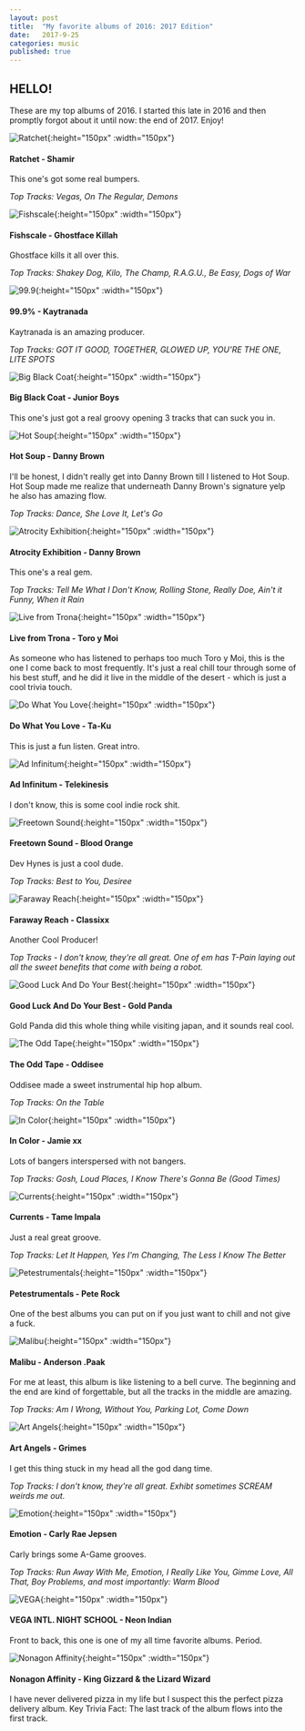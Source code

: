 ```yaml
---
layout: post
title:  "My favorite albums of 2016: 2017 Edition"
date:   2017-9-25
categories: music
published: true
---
```


## HELLO!

These are my top albums of 2016. I started this late in 2016 and then promptly forgot about it until now: the end of 2017. Enjoy!

![Ratchet](https://www.tinymixtapes.com/sites/default/files/1505/shamir-ratchet.jpg){:height="150px" :width="150px"}

#### Ratchet - Shamir
This one's got some real bumpers. 

*Top Tracks: Vegas, On The Regular, Demons*

![Fishscale](https://upload.wikimedia.org/wikipedia/en/4/44/Fishscale-Ghostface.jpg){:height="150px" :width="150px"}

#### Fishscale - Ghostface Killah
Ghostface kills it all over this. 

*Top Tracks: Shakey Dog, Kilo, The Champ, R.A.G.U., Be Easy, Dogs of War*

![99.9](https://upload.wikimedia.org/wikipedia/en/8/89/Kaytranada%2C_%2799.9%25%27%2C_Artwork_-_Mar._18%2C_2016.png){:height="150px" :width="150px"}

#### 99.9% - Kaytranada
Kaytranada is an amazing producer. 

*Top Tracks: GOT IT GOOD, TOGETHER, GLOWED UP, YOU'RE THE ONE, LITE SPOTS*

![Big Black Coat](https://is3-ssl.mzstatic.com/image/thumb/Music69/v4/5e/57/7a/5e577a4b-584e-e8fd-d52f-716fa385f3f5/source/1200x630bb.jpg){:height="150px" :width="150px"}

####  Big Black Coat - Junior Boys
This one's just got a real groovy opening 3 tracks that can suck you in.

![Hot Soup](https://images.genius.com/fce33b3ebef1d7b319798572d640773e.1000x999x1.jpg){:height="150px" :width="150px"}

####  Hot Soup - Danny Brown
I'll be honest, I didn't really get into Danny Brown till I listened to Hot Soup. Hot Soup made me realize that underneath Danny Brown's signature yelp he also has amazing flow. 

*Top Tracks: Dance, She Love It, Let's Go*

![Atrocity Exhibition](https://upload.wikimedia.org/wikipedia/en/b/ba/AtrocityExhibition.jpg){:height="150px" :width="150px"}

#### Atrocity Exhibition - Danny Brown
This one's a real gem. 

*Top Tracks: Tell Me What I Don't Know, Rolling Stone, Really Doe, Ain't it Funny, When it Rain*

![Live from Trona](https://media.pitchfork.com/photos/5929bc2aeb335119a49ecbcf/1:1/w_320/23fb0427.jpg){:height="150px" :width="150px"}

#### Live from Trona - Toro y Moi
As someone who has listened to perhaps too much Toro y Moi, this is the one I come back to most frequently. It's just a real chill tour through some of his best stuff, and he did it live in the middle of the desert - which is just a cool trivia touch.

![Do What You Love](https://f4.bcbits.com/img/a2912073870_16.jpg){:height="150px" :width="150px"}

#### Do What You Love - Ta-Ku
This is just a fun listen. Great intro.

![Ad Infinitum](https://www.mergerecords.com/stuff/contentmgr/files/7/ce6271932722d02a35706d68baf4aea2/image/_resized/10_700_700_544_telekinesis_900px.jpg){:height="150px" :width="150px"}

#### Ad Infinitum - Telekinesis
I don't know, this is some cool indie rock shit.

![Freetown Sound](https://upload.wikimedia.org/wikipedia/en/2/2d/Freetown_Sound_Cover.jpg){:height="150px" :width="150px"}

#### Freetown Sound - Blood Orange
Dev Hynes is just a cool dude. 

*Top Tracks: Best to You, Desiree*

![Faraway Reach](https://is5-ssl.mzstatic.com/image/thumb/Music49/v4/05/67/12/05671294-5132-2be9-08b8-88052c451493/source/600x600bf.jpg){:height="150px" :width="150px"}

#### Faraway Reach - Classixx
Another Cool Producer! 

*Top Tracks - I don't know, they're all great. One of em has T-Pain laying out all the sweet benefits that come with being a robot.*

![Good Luck And Do Your Best](https://f4.bcbits.com/img/0007386402_10.jpg){:height="150px" :width="150px"}

#### Good Luck And Do Your Best - Gold Panda
Gold Panda did this whole thing while visiting japan, and it sounds real cool.

![The Odd Tape](http://media.npr.org/assets/img/2016/05/03/oddisee_cvr_sq-ba45521f594910fdfed5e482a151c741a1b4f062-s300-c85.jpg){:height="150px" :width="150px"}

#### The Odd Tape - Oddisee
Oddisee made a sweet instrumental hip hop album. 

*Top Tracks: On the Table*

![In Color](https://upload.wikimedia.org/wikipedia/commons/c/c2/Jamie_xx_-_In_Colour.png){:height="150px" :width="150px"}

#### In Color - Jamie xx
Lots of bangers interspersed with not bangers. 

*Top Tracks: Gosh, Loud Places, I Know There's Gonna Be (Good Times)*

![Currents](https://upload.wikimedia.org/wikipedia/en/b/ba/Currents_artwork_%28Tame_Impala_album%29.jpg){:height="150px" :width="150px"}

#### Currents - Tame Impala
Just a real great groove. 

*Top Tracks: Let It Happen, Yes I'm Changing, The Less I Know The Better*

![Petestrumentals](https://monolithcocktail.files.wordpress.com/2015/05/tumblr_kvumoh3uve1qzbwkjo1_1280.jpg){:height="150px" :width="150px"}

#### Petestrumentals - Pete Rock
One of the best albums you can put on if you just want to chill and not give a fuck.

![Malibu](https://upload.wikimedia.org/wikipedia/en/0/01/Anderson-Park-Malibu-Cover-Billboard-650x650.jpg){:height="150px" :width="150px"}

#### Malibu - Anderson .Paak
For me at least, this album is like listening to a bell curve. The beginning and the end are kind of forgettable, but all the tracks in the middle are amazing. 

*Top Tracks: Am I Wrong, Without You, Parking Lot, Come Down*

![Art Angels](https://upload.wikimedia.org/wikipedia/en/d/d9/Grimes_-_Art_Angels.png){:height="150px" :width="150px"}

#### Art Angels - Grimes
I get this thing stuck in my head all the god dang time. 

*Top Tracks: I don't know, they're all great. Exhibt sometimes SCREAM weirds me out.*

![Emotion](https://upload.wikimedia.org/wikipedia/en/d/d6/Carly_Rae_Jepsen_-_Emotion.png){:height="150px" :width="150px"}

#### Emotion - Carly Rae Jepsen
Carly brings some A-Game grooves. 

*Top Tracks: Run Away With Me, Emotion, I Really Like You, Gimme Love, All That, Boy Problems, and most importantly: Warm Blood*

![VEGA](https://media.pitchfork.com/photos/5929b0a0c0084474cd0c1c9d/1:1/w_320/4a7f78fc.jpg){:height="150px" :width="150px"}

#### VEGA INTL. NIGHT SCHOOL - Neon Indian
Front to back, this one is one of my all time favorite albums. Period.

![Nonagon Affinity](https://f4.bcbits.com/img/a1566708845_10.jpg){:height="150px" :width="150px"}

#### Nonagon Affinity - King Gizzard & the Lizard Wizard
I have never delivered pizza in my life but I suspect this the perfect pizza delivery album. Key Trivia Fact: The last track of the album flows into the first track.
